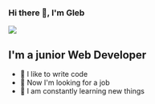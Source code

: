 ### Hi there 👋, I'm Gleb

![](https://github.com/glsem03)

## I'm a junior Web Developer
- 💪 I like to write code
- 🎉 Now I'm looking for a job
- 🥅 I am constantly learning new things

<br />
